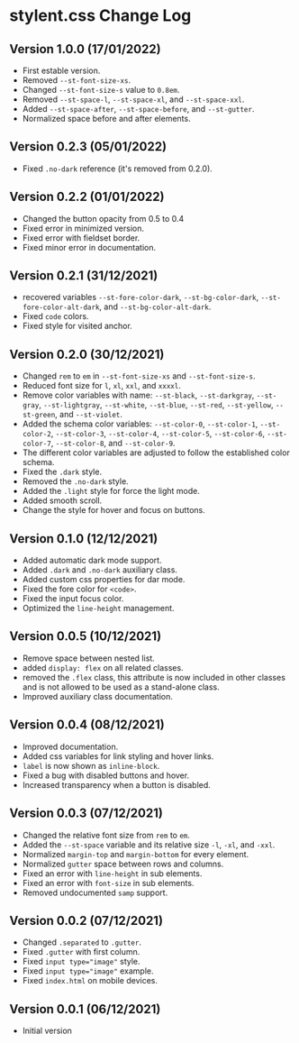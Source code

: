 # stylent.css Change Log

## Version 1.0.0 (17/01/2022)

- First estable version.
- Removed `--st-font-size-xs`.
- Changed `--st-font-size-s` value to `0.8em`.
- Removed `--st-space-l`, `--st-space-xl`, and `--st-space-xxl`.
- Added `--st-space-after`, `--st-space-before`, and `--st-gutter`.
- Normalized space before and after elements. 

## Version 0.2.3 (05/01/2022)

- Fixed `.no-dark` reference (it's removed from 0.2.0).

## Version 0.2.2 (01/01/2022)

- Changed the button opacity from 0.5 to 0.4
- Fixed error in minimized version.
- Fixed error with fieldset border.
- Fixed minor error in documentation.

## Version 0.2.1 (31/12/2021)

- recovered variables `--st-fore-color-dark`, `--st-bg-color-dark`, `--st-fore-color-alt-dark`, and
  `--st-bg-color-alt-dark`.
- Fixed `code` colors.
- Fixed style for visited anchor.

## Version 0.2.0 (30/12/2021)

- Changed `rem` to `em` in `--st-font-size-xs` and `--st-font-size-s`.
- Reduced font size for `l`, `xl`, `xxl`, and `xxxxl`.
- Remove color variables with name: `--st-black`, `--st-darkgray`, `--st-gray`, `--st-lightgray`, `--st-white`,
  `--st-blue`, `--st-red`, `--st-yellow`, `--st-green`, and `--st-violet`.
- Added the schema color variables: `--st-color-0`, `--st-color-1`, `--st-color-2`, `--st-color-3`, `--st-color-4`, 
  `--st-color-5`, `--st-color-6`, `--st-color-7`, `--st-color-8`, and `--st-color-9`.
- The different color variables are adjusted to follow the established color schema.
- Fixed the `.dark` style.
- Removed the `.no-dark` style.
- Added the `.light` style for force the light mode.
- Added smooth scroll.
- Change the style for hover and focus on buttons.

## Version 0.1.0 (12/12/2021)

- Added automatic dark mode support.
- Added `.dark` and `.no-dark` auxiliary class.
- Added custom css properties for dar mode.
- Fixed the fore color for `<code>`.
- Fixed the input focus color.
- Optimized the `line-height` management.

## Version 0.0.5 (10/12/2021)

- Remove space between nested list.
- added `display: flex` on all related classes.
- removed the `.flex` class, this attribute is now included in other classes and is not allowed to be used as a
  stand-alone class.
- Improved auxiliary class documentation.

## Version 0.0.4 (08/12/2021)

- Improved documentation.
- Added css variables for link styling and hover links.
- `label` is now shown as `inline-block`.
- Fixed a bug with disabled buttons and hover.
- Increased transparency when a button is disabled.

## Version 0.0.3 (07/12/2021)

- Changed the relative font size from `rem` to `em`.
- Added the `--st-space` variable and its relative size `-l`, `-xl`, and `-xxl`.
- Normalized `margin-top` and `margin-bottom` for every element.
- Normalized `gutter` space between rows and columns.
- Fixed an error with `line-height` in sub elements.
- Fixed an error with `font-size` in sub elements.
- Removed undocumented `samp` support.

## Version 0.0.2 (07/12/2021)

- Changed `.separated` to `.gutter`.
- Fixed `.gutter` with first column.
- Fixed `input type="image"` style.
- Fixed `input type="image"` example.
- Fixed `index.html` on mobile devices.

## Version 0.0.1 (06/12/2021)

- Initial version